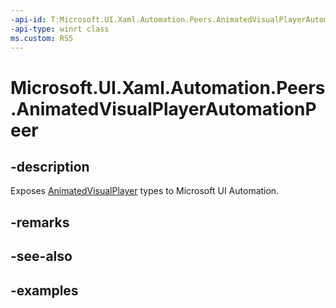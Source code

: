 ```yaml
---
-api-id: T:Microsoft.UI.Xaml.Automation.Peers.AnimatedVisualPlayerAutomationPeer
-api-type: winrt class
ms.custom: RS5
---
```


<!-- Class syntax.
public class AnimatedVisualPlayerAutomationPeer : FrameworkElementAutomationPeer, FrameworkElementAutomationPeer
-->

# Microsoft.UI.Xaml.Automation.Peers.AnimatedVisualPlayerAutomationPeer

## -description

Exposes [AnimatedVisualPlayer](../microsoft.ui.xaml.controls/animatedvisualplayer.md) types to Microsoft UI Automation.

## -remarks

## -see-also

## -examples

